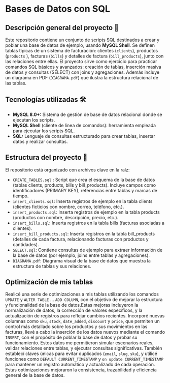 # Bases de Datos con SQL

## Descripción general del proyecto 📘

Este repositorio contiene un conjunto de scripts SQL destinados a crear y poblar una base de datos de ejemplo, usando **MySQL Shell**. Se definen tablas típicas de un sistema de facturación: clientes (`clients`), productos (`products` ), facturas (`bills`) y detalles de factura (`bill_products`), junto con las relaciones entre ellas. El proyecto sirve como ejercicio para practicar comandos SQL básicos y avanzados: creación de tablas, inserción masiva de datos y consultas (SELECT) con joins y agregaciones. Además incluye un diagrama en PDF (`DIAGRAMA.pdf`) que ilustra la estructura relacional de las tablas.

## Tecnologías utilizadas 🛠️
- **MySQL 8.0+:** Sistema de gestión de base de datos relacional donde se ejecutan los scripts.
- **MySQL Shell** (cliente de línea de comandos): herramienta empleada para ejecutar los scripts SQL.
- **SQL:** Lenguaje de consultas estructurado para crear tablas, insertar datos y realizar consultas.
  
## Estructura del proyecto 📂

El repositorio está organizado con archivos clave en la raíz:
- `CREATE_TABLES.sql` : Script que crea el esquema de la base de datos (tablas clients, products, bills y bill_products). Incluye campos como identificadores (PRIMARY KEY), referencias entre tablas y marcas de tiempo.
- `insert_clients.sql`: Inserta registros de ejemplo en la tabla clients (clientes ficticios con nombre, correo, teléfono, etc.).
- `insert_products.sql`: Inserta registros de ejemplo en la tabla products (productos con nombre, descripción, precio, etc.).
- `insert_bills.sql`: Inserta registros en la tabla bills (facturas asociadas a clientes).
- `insert_bill_products.sql`: Inserta registros en la tabla bill_products (detalles de cada factura, relacionando facturas con productos y cantidades).
- `SELECT.sql`: Contiene consultas de ejemplo para extraer información de la base de datos (por ejemplo, joins entre tablas y agregaciones).
- `DIAGRAMA.pdf`: Diagrama visual de la base de datos que muestra la estructura de tablas y sus relaciones.

## Optimización de mis tablas

Realicé una serie de optimizaciones a mis tablas utilizando los comandos `UPDATE`  y `ALTER TABLE` ... `ADD COLUMN`, con el objetivo de mejorar la estructura y funcionalidad de la base de datos.Estas mejoras incluyeron la normalización de datos, la corrección de valores específicos, y la actualización de registros para reflejar cambios recientes. Incorporé nuevas columnas como `sku`, `stock`, `date_added`, `discount` y `price`, que permiten un control más detallado sobre los productos y sus movimientos en las facturas, llevé a cabo la inserción de los datos nuevos mediante el comando `INSERT`, con el propósito de poblar la base de datos y probar su funcionamiento. Estos datos me permitieron simular escenarios reales, validar relaciones entre tablas, y ejecutar consultas significativas.
También establecí claves únicas para evitar duplicados (`email`, `slug`, `sku`), y utilicé funciones como `DEFAULT CURRENT_TIMESTAMP` y `on update CURRENT_TIMESTAMP` para mantener un registro automático y actualizado de cada operación. Estas optimizaciones mejoraron la consistencia, trazabilidad y eficiencia general de la base de datos.
